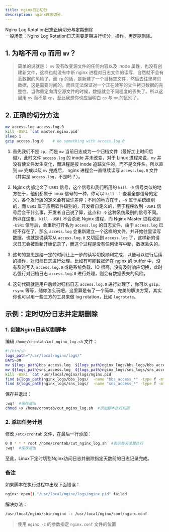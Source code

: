 ```yaml
---
title: nginx日志切分
description: nginx日志切分.
---
```


Nginx Log Rotation日志正确切分与定期删除  
一般场景：Nginx Log Rotation日志需要定期进行切分，操作，再定期删除。

## 1. 为啥不用 `cp` 而用 `mv`？
> 简单的说就是： `mv` 没有改变源文件的任何内容以及 inode 属性，也没有创建新文件，这样也就没有中断 nginx 进程对日志文件的读写，自然就不会有丢数据的风险了。而 `cp` 的话，是新建了一个目标空文件，然后去往里拷贝数据，这是需要时间的，而且无法保证对一个正在读写的文件拷贝数据的完整性。当你重定向清空源文件的时候，数据就会不同程度的丢失了。所以这里用 `mv` 而不是 `cp`，至此我想你也应当明白 `cp` 与 `mv` 的区别了。

## 2. 正确的切分方法

```sh
mv access.log access.log.0
kill -USR1 `cat master.nginx.pid`
sleep 1
gzip access.log.0    # do something with access.log.0
```

1. 首先我们不是 `cp`，而是 `mv` 当前日志成为一个归档文件（最好加上时间后缀），此时文件 `access.log` 的 inode 并未改变，对于 Linux 进程来说，`mv` 并没有使文件发生变化，而进程是按 inode 追踪文件的，而不是文件名。所以直到 `mv` 完成以及 `mv` 完成后， nginx 进程会一直继续读写 `access.log.0` 文件（其实是 `access.log`，不是吗？）。

2. Nginx 内部定义了 `USR1` 信号，这个信号和我们所用的 `kill -9` 信号类似的地方在于，他们都属于 linux 信号的一种，你可以 `kill -l` 查看全部信号的定义，各个发行版的定义会有些许差异；不同的地方在于，`-9` 属于系统级别的，而 `USR1` 属于应用软件级别的，开发者自定义的，至于程序收到 `-USR1` 信号后会干什么事，开发者自己说了算，这点和 `-9` 这种系统级别的信号不同。所以在这里，`kill -USR1` 不会杀死 Nginx 进程，而 Nginx Master 进程收到 `-USR1` 信号后，会重新打开名为 `access.log` 的日志文件，由于 `access.log` 已经不存在了，那么 `access.log` 会重新建立一个这样的文件，并开始往里读写数据，也就是说读写从 `access.log.0` 又切回到 `access.log` 了，这样新的请求日志会被重新开始记录了，而这个过程是没有任何读写中断，数据丢失的。

3. 这句的意思是给一定的时间让上一步的读写切换顺利完成，以便可以进行后续的操作，对归档日志进行处理。比如有可能数据还在 nginx 的 buffer 中，没有及时写入 `access.log.0` 或是系统负载、IO 很高，没有及时响应切换，此时若强行对归档日志 `access.log.0` 进行处理，则会有数据丢失的风险。

4. 这句代码就是用户后续对归档日志 `access.log.0` 进行处理了，你可以 `gzip`、`rsync` 等等，随你怎么玩吧。这里算是有了一个简单、完美的解决方案，其实你也可以用一些三方的工具来做 log rotation，比如 `logrotate`。

## 示例：定时切分日志并定期删除

### 1. 创建Nginx日志切割脚本
编辑 `/home/crontab/cut_nginx_log.sh` 文件：

```sh
#!/bin/sh
logs_path="/usr/local/nginx/logs/"
DAYS=30
mv ${logs_path}bbs_access.log  ${logs_path}nginx_logs/bbs_logs/bbs_access_$(date -d "yesterday" +"%Y%m%d").log
mv ${logs_path}sns_access.log  ${logs_path}nginx_logs/sns_logs/sns_access_$(date -d "yesterday" +"%Y%m%d").log
kill -USR1 `cat /usr/local/nginx/logs/nginx.pid`
find ${logs_path}nginx_logs/bbs_logs/  -name "bbs_access_*" -type f -mtime +$DAYS -exec rm {} \;
find ${logs_path}nginx_logs/sns_logs/  -name "sns_access_*" -type f -mtime +$DAYS -exec rm {} \;
```

保存并退出：

```sh
:wq!  #保存退出
chmod +x /home/crontab/cut_nginx_log.sh  #添加脚本执行权限
```

### 2. 添加任务计划
修改 `/etc/crontab` 文件，在最后一行添加：

```sh
0 0 * * * root /home/crontab/cut_nginx_log.sh  #表示每天凌晨执行
:wq!  #保存退出
```

至此，Linux下定时切割Nginx访问日志并删除指定天数前的日志记录完成。

### 备注
如果脚本在执行过程中出现下面错误：

```sh
nginx: open() "/usr/local/nginx/logs/nginx.pid" failed
```

解决办法：

```sh
/usr/local/nginx/sbin/nginx -c /usr/local/nginx/conf/nginx.conf
```

> 使用 `nginx -c` 的参数指定 `nginx.conf` 文件的位置